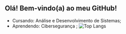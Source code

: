 ## Olá! Bem-vindo(a) ao meu GitHub!

-  Cursando: Análise e Desenvolvimento de Sistemas;
-  Aprendendo: Cibersegurança ;
![Top Langs](https://github-readme-stats.vercel.app/api/top-langs/?username=LfeBorges&hide_progress=true)
